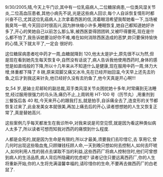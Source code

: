 9/30/2005,晴,今天上午门诊,其中有一位乳癌病人,二位糖尿病患,一位类风湿关节炎,二位高血压患者,其他小病先不说,光是这些病人回诊,每个人自诉恢复情形时都兴奋不已,尤其这位乳癌病人上次拿着西医的信,流着眼泪希望我帮她看一下,当场被我臭骂一顿,今天回诊时很高兴,因为肿块缩小许多,睡眠恢复,她自己都知道她好许多了,开心的笑她自己以前怎么那么笨,被西医耍得团团转,又被吓得要死,现在是什么都不怕了,我告诉她要治好你不难,难在如何消除西医造成的恶梦,妳只要保持愉快的心情,天下就太平了,一定会 很好的.

这位糖尿病患者吃中药才一周,血糖就降到 120,他太太是护士,原先很不以为然,但是现在看到她先生每天恢复中,自然没有话说了,病人告诉我他使用西药时,身体的感觉是如直线般的下降,所以十几年来从不知道什么是健康,现在服用中药一周,体力大增,体重都下降了 8 磅,原来双脚又痛又冰冷,先在已经开始回温,今天早上还先去钓鱼,之后才到我这来针灸,他已经好久没有去钓鱼了,他今天真是开心啊!!!

女,54 岁,是廸士尼邮轮的副总裁,双手类风湿关节炎困扰她十多年,时常痛到无法睡觉,经过服用很强力的乌头汤,痛仍不止,上周转用 HT-100 号（历节丸）,用重剂到三餐饭后各 40 粒,今天来开心的跟我打五,就是拍手,自诉痛全去了,连变形的关节都 恢复过来了,此金发美女本就很美,再加上痛去后的开心,读者想想她的人生又恢复正常了,真是替她高兴.

这些案例几乎每天都发生在我诊所中,对我来说是司空见惯,就是因为看这种类似病人太多了,所以读者可想而知我对西药的痛恨到什么程度.

人都是会死的,就是因为生命是有限的,所以才最美,须要我们去珍惜它,去 享用它,曾几何时出现这些吸血鬼,只顾赚钱枉顾人命,一天到晚只想如何去控制人,如何去吓唬人,如何利用人性的弱点去谋取不当的利益,这些西药厂将病人控制住时,他们可曾想到病人的生活品质,病人背后所隐藏的忧虑呢? 读者记住只要远离西药厂,你的人生将重新开始,你的人生将充满温馨幸福的,请珍惜你的生命,不要再去做西药厂的白老鼠了.
